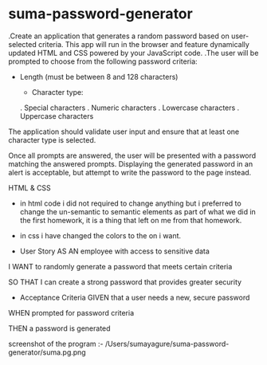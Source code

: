 # suma-password-generator

 .Create an application that generates a random password based
  on user-selected criteria. This app will run in the browser 
  and feature dynamically updated HTML and CSS powered
   by your JavaScript code.
 .The user will be prompted to choose from 
 the following password criteria:

  - Length (must be between 8 and 128 characters)

    - Character type:

    . Special characters
    . Numeric characters
    . Lowercase characters
    . Uppercase characters

   The application should validate user input and ensure that
   at least one character type is selected.

   Once all prompts are answered, 
  the user will be presented with a password matching the answered 
  prompts. Displaying the generated password in an alert 
  is acceptable, but attempt to write the password to the page 
   instead.


  HTML & CSS

 - in html code i did not required to change anything 
  but i preferred to change the un-semantic to semantic elements
  as part of what we did in the first homework,
  it is a thing that left on me from that homework.

 - in css i have changed the colors to the on i want.


 - User Story
 AS AN employee with access to sensitive data

I WANT to randomly generate a password that meets certain criteria

SO THAT I can create a strong password that provides greater
security

- Acceptance Criteria
GIVEN that a user needs a new, secure password

WHEN prompted for password criteria

THEN a password is generated

screenshot of the program :-
/Users/sumayagure/suma-password-generator/suma.pg.png


 
